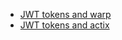 - [JWT tokens and warp](https://stackoverflow.com/questions/54988438/how-to-check-the-authorization-header-using-warp)
- [JWT tokens and actix](https://codevoweb.com/rust-jwt-authentication-with-actix-web/)